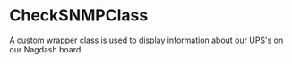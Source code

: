 # CheckSNMPClass
A custom wrapper class is used to display information about our UPS's on our Nagdash board.
